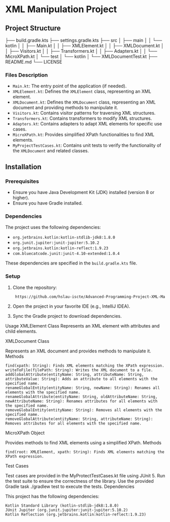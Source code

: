 # XML Manipulation Project

## Project Structure
├── build.gradle.kts
├── settings.gradle.kts
├── src
│ ├── main
│ │ └── kotlin
│ │ ├── Main.kt
│ │ ├── XMLElement.kt
│ │ ├── XMLDocument.kt
│ │ ├── Visitors.kt
│ │ ├── Transformers.kt
│ │ ├── Adapters.kt
│ │ └── MicroXPath.kt
│ └── test
│ └── kotlin
│ └── XMLDocumentTest.kt
├── README.md
└── LICENSE


### Files Description

- `Main.kt`: The entry point of the application (if needed).
- `XMLElement.kt`: Defines the `XMLElement` class, representing an XML element.
- `XMLDocument.kt`: Defines the `XMLDocument` class, representing an XML document and providing methods to manipulate it.
- `Visitors.kt`: Contains visitor patterns for traversing XML structures.
- `Transformers.kt`: Contains transformers to modify XML structures.
- `Adapters.kt`: Contains adapters to adapt XML elements for specific use cases.
- `MicroXPath.kt`: Provides simplified XPath functionalities to find XML elements.
- `MyProjectTestCases.kt`: Contains unit tests to verify the functionality of the `XMLDocument` and related classes.

## Installation

### Prerequisites

- Ensure you have Java Development Kit (JDK) installed (version 8 or higher).
- Ensure you have Gradle installed.

### Dependencies

The project uses the following dependencies:
- `org.jetbrains.kotlin:kotlin-stdlib-jdk8:1.8.0`
- `org.junit.jupiter:junit-jupiter:5.10.2`
- `org.jetbrains.kotlin:kotlin-reflect:1.9.23`
- `com.bluecatcode.junit:junit-4.10-extended:1.0.4`

These dependencies are specified in the `build.gradle.kts` file.

### Setup

1. Clone the repository:
   ```bash
    https://github.com/hslau-iscte/Advanced-Programming-Project-XML-Manipulation-Library-.git
2. Open the project in your favorite IDE (e.g., IntelliJ IDEA).

3. Sync the Gradle project to download dependencies.

Usage
XMLElement Class
Represents an XML element with attributes and child elements.

XMLDocument Class

Represents an XML document and provides methods to manipulate it.
Methods

    find(xpath: String): Finds XML elements matching the XPath expression.
    writeToFile(filePath: String): Writes the XML document to a file.
    addGlobalAttribute(entityName: String, attributeName: String, attributeValue: String): Adds an attribute to all elements with the specified name.
    renameGlobalEntity(entityName: String, newName: String): Renames all elements with the specified name.
    renameGlobalAttribute(entityName: String, oldAttributeName: String, newAttributeName: String): Renames attributes for all elements with the specified name.
    removeGlobalEntity(entityName: String): Removes all elements with the specified name.
    removeGlobalAttribute(entityName: String, attributeName: String): Removes attributes for all elements with the specified name.

MicroXPath Object

Provides methods to find XML elements using a simplified XPath.
Methods

    find(root: XMLElement, xpath: String): Finds XML elements matching the XPath expression.
    
Test Cases

Test cases are provided in the MyProtectTestCases.kt file using JUnit 5. Run the test suite to ensure the correctness of the library. Use the provided Gradle task ./gradlew test to execute the tests.
Dependencies

This project has the following dependencies:

    Kotlin Standard Library (kotlin-stdlib-jdk8:1.8.0)
    JUnit Jupiter (org.junit.jupiter:junit-jupiter:5.10.2)
    Kotlin Reflection (org.jetbrains.kotlin:kotlin-reflect:1.9.23)
